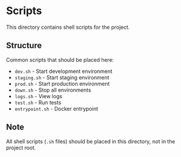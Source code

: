 # Scripts

This directory contains shell scripts for the project.

## Structure

Common scripts that should be placed here:
- `dev.sh` - Start development environment
- `staging.sh` - Start staging environment
- `prod.sh` - Start production environment
- `down.sh` - Stop all environments
- `logs.sh` - View logs
- `test.sh` - Run tests
- `entrypoint.sh` - Docker entrypoint

## Note

All shell scripts (`.sh` files) should be placed in this directory, not in the project root.

